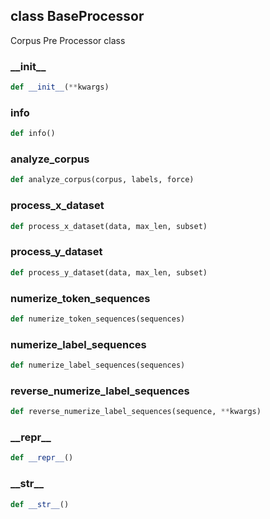 ## class BaseProcessor
Corpus Pre Processor class


### \_\_init\_\_
```python
def __init__(**kwargs)
```

### info
```python
def info()
```

### analyze\_corpus
```python
def analyze_corpus(corpus, labels, force)
```

### process\_x\_dataset
```python
def process_x_dataset(data, max_len, subset)
```

### process\_y\_dataset
```python
def process_y_dataset(data, max_len, subset)
```

### numerize\_token\_sequences
```python
def numerize_token_sequences(sequences)
```

### numerize\_label\_sequences
```python
def numerize_label_sequences(sequences)
```

### reverse\_numerize\_label\_sequences
```python
def reverse_numerize_label_sequences(sequence, **kwargs)
```

### \_\_repr\_\_
```python
def __repr__()
```

### \_\_str\_\_
```python
def __str__()
```

